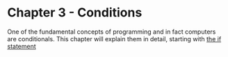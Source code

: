 # Chapter 3 - Conditions

One of the fundamental concepts of programming and in fact computers are conditionals.
This chapter will explain them in detail, starting with [the if statement](3.0/)
